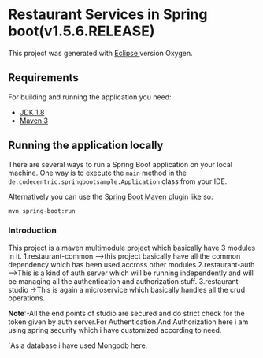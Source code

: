 # Restaurant Services in Spring boot(v1.5.6.RELEASE)

This project was generated with [Eclipse ](https://www.eclipse.org/) version Oxygen.

## Requirements

For building and running the application you need:

- [JDK 1.8](http://www.oracle.com/technetwork/java/javase/downloads/jdk8-downloads-2133151.html)
- [Maven 3](https://maven.apache.org)

## Running the application locally

There are several ways to run a Spring Boot application on your local machine. One way is to execute the `main` method in the `de.codecentric.springbootsample.Application` class from your IDE.

Alternatively you can use the [Spring Boot Maven plugin](https://docs.spring.io/spring-boot/docs/current/reference/html/build-tool-plugins-maven-plugin.html) like so:

```shell
mvn spring-boot:run
```
### Introduction
This project is a maven multimodule project which basically have 3 modules in it.
1.restaurant-common
-->this project basically have all the common dependency which has been used accross other modules
2.restaurant-auth
-->This is a kind of auth server which will be running independently and will be managing all the authentication and authorization stuff.
3.restaurant-studio
->This is again a microservice which basically handles all the crud operations.

**Note**:-All the end points of studio are secured and do strict check for the token given by auth server.For Authentication And Authorization here i am using spring security which i have customized according to need.

`As a database i have used Mongodb here.


